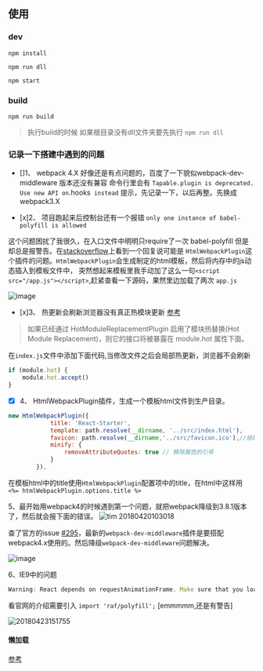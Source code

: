 ## 使用

### dev

``` shell
npm install

npm run dll

npm start
```

### build

```shell
npm run build

```

> 执行build的时候 如果根目录没有dll文件夹要先执行 `npm run dll` 


### 记录一下搭建中遇到的问题

- []1、 webpack 4.X 好像还是有点问题的，百度了一下貌似webpack-dev-middleware 版本还没有兼容 命令行里会有 ` Tapable.plugin is deprecated. Use new API on `.hooks` instead` 提示，先记录一下，以后再整。先换成webpack3.X

- [x]2、 项目跑起来后控制台还有一个报错 `only one instance of babel-polyfill is allowed`

 这个问题困扰了我很久，在入口文件中明明只require了一次 babel-polyfill 但是却总是报警告。在[stackoverflow](https://stackoverflow.com/questions/43902416/only-one-instance-of-babel-polyfill-is-allowed-error)上看到一个回复说可能是 `HtmlWebpackPlugin`这个插件的问题。`HtmlWebpackPlugin`会生成制定的html模板，然后将内存中的js动态插入到模板文件中， 突然想起来模板里我手动加了这么一句`<script src="/app.js"></script>`,赶紧查看一下源码，果然里边加载了两次 `app.js`

 ![image](https://user-images.githubusercontent.com/15223986/39112399-fa50a68c-470a-11e8-9170-02b2b2962672.png)

- [x]3、 热更新会刷新浏览器没有真正热模块更新 [参考](http://www.css88.com/doc/webpack/api/hot-module-replacement/)

>如果已经通过 HotModuleReplacementPlugin 启用了模块热替换(Hot Module Replacement)，则它的接口将被暴露在 module.hot 属性下面。

在`index.js`文件中添加下面代码,当修改文件之后会局部热更新，浏览器不会刷新

```js
if (module.hot) {
    module.hot.accept()
}
```

- [x] 4、 HtmlWebpackPlugin插件，生成一个模板html文件到生产目录。

``` js
new HtmlWebpackPlugin({
            title: 'React-Starter',
            template: path.resolve(__dirname, '../src/index.html'),
            favicon: path.resolve(__dirname,'../src/favicon.ico'),//给网站加上小图标
            minify: {
                removeAttributeQuotes: true // 移除属性的引号
            }
        }),
```
在模板html中的title使用`HtmlWebpackPlugin`配置项中的title，在html中这样用 `<%= htmlWebpackPlugin.options.title %>`


5、最开始用webpack4的时候遇到第一个问题，就把webpack降级到3.8.1版本了，然后就会报下面的错误。
![tim 20180420103018](https://user-images.githubusercontent.com/15223986/39027738-de813250-4485-11e8-9e1b-9b7234de30b4.jpg)

查了官方的issue [#295](https://github.com/webpack/webpack-dev-middleware/issues/295)，最新的`webpack-dev-middleware`插件是要搭配webpack4.x使用的。然后降级`webpack-dev-middleware`问题解决。

![image](https://user-images.githubusercontent.com/15223986/39027802-2d92c976-4486-11e8-9559-b539e6e40187.png)

 6、IE9中的问题

 ```js
 Warning: React depends on requestAnimationFrame. Make sure that you load a polyfill in older browsers. https://fb.me/react-polyfills
 ```

 看官网的介绍需要引入 `import 'raf/polyfill';` [emmmmm,还是有警告]

 ![20180423151755](https://user-images.githubusercontent.com/15223986/39111968-9a9a88bc-4709-11e8-85e5-4d12fefa46ad.jpg)

#### 懒加载 

[参考](https://reacttraining.com/react-router/web/guides/code-splitting)

